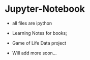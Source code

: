 # Jupyter-Notebook
+ all files are ipython

+ Learning Notes for books;
+ Game of Life Data project
+ Will add more soon...

